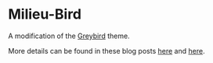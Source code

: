 # Milieu-Bird

A modification of the [Greybird](http://shimmerproject.org/projects/greybird/) theme.

More details can be found in these blog posts [here](http://jamcnaughton.com/2013/06/29/milieubird/) and [here](http://jamcnaughton.com/2013/12/11/millieu-bird-updated/).
